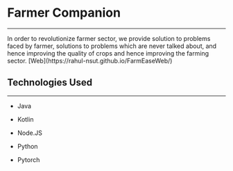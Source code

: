 <h1>Farmer Companion</h1>
<hr><p>In order to revolutionize farmer sector, we provide solution to problems faced by farmer, solutions to problems which are never talked about, and hence improving the quality of crops and hence improving the farming sector.
[Web](https://rahul-nsut.github.io/FarmEaseWeb/)
</p><h2>Technologies Used</h2>
<hr><ul>
<li>Java</li>
</ul><ul>
<li>Kotlin</li>
</ul><ul>
<li>Node.JS</li>
</ul><ul>
<li>Python</li>
</ul><ul>
<li>Pytorch</li>
</ul>
